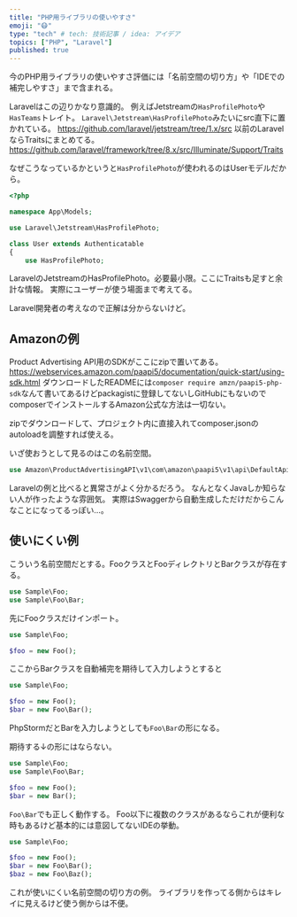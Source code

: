 ```yaml
---
title: "PHP用ライブラリの使いやすさ"
emoji: "😷"
type: "tech" # tech: 技術記事 / idea: アイデア
topics: ["PHP", "Laravel"]
published: true
---
```


今のPHP用ライブラリの使いやすさ評価には「名前空間の切り方」や「IDEでの補完しやすさ」まで含まれる。

Laravelはこの辺りかなり意識的。
例えばJetstreamの`HasProfilePhoto`や`HasTeams`トレイト。
`Laravel\Jetstream\HasProfilePhoto`みたいにsrc直下に置かれている。
https://github.com/laravel/jetstream/tree/1.x/src
以前のLaravelならTraitsにまとめてる。
https://github.com/laravel/framework/tree/8.x/src/Illuminate/Support/Traits

なぜこうなっているかというと`HasProfilePhoto`が使われるのはUserモデルだから。
```php
<?php

namespace App\Models;

use Laravel\Jetstream\HasProfilePhoto;

class User extends Authenticatable
{
    use HasProfilePhoto;
```
LaravelのJetstreamのHasProfilePhoto。必要最小限。ここにTraitsも足すと余計な情報。
実際にユーザーが使う場面まで考えてる。

Laravel開発者の考えなので正解は分からないけど。

## Amazonの例
Product Advertising API用のSDKがここにzipで置いてある。
https://webservices.amazon.com/paapi5/documentation/quick-start/using-sdk.html
ダウンロードしたREADMEには`composer require amzn/paapi5-php-sdk`なんて書いてあるけどpackagistに登録してないしGitHubにもないのでcomposerでインストールするAmazon公式な方法は一切ない。

zipでダウンロードして、プロジェクト内に直接入れてcomposer.jsonのautoloadを調整すれば使える。

いざ使おうとして見るのはこの名前空間。
```php
use Amazon\ProductAdvertisingAPI\v1\com\amazon\paapi5\v1\api\DefaultApi;
```
Laravelの例と比べると異常さがよく分かるだろう。
なんとなくJavaしか知らない人が作ったような雰囲気。
実際はSwaggerから自動生成しただけだからこんなことになってるっぽい…。

## 使いにくい例
こういう名前空間だとする。FooクラスとFooディレクトリとBarクラスが存在する。
```php
use Sample\Foo;
use Sample\Foo\Bar;
```
先にFooクラスだけインポート。
```php
use Sample\Foo;

$foo = new Foo();
```
ここからBarクラスを自動補完を期待して入力しようとすると
```php
use Sample\Foo;

$foo = new Foo();
$bar = new Foo\Bar();
```
PhpStormだとBarを入力しようとしても`Foo\Bar`の形になる。

期待する↓の形にはならない。
```php
use Sample\Foo;
use Sample\Foo\Bar;

$foo = new Foo();
$bar = new Bar();
```

`Foo\Bar`でも正しく動作する。
Foo以下に複数のクラスがあるならこれが便利な時もあるけど基本的には意図してないIDEの挙動。
```php
use Sample\Foo;

$foo = new Foo();
$bar = new Foo\Bar();
$baz = new Foo\Baz();
```

これが使いにくい名前空間の切り方の例。
ライブラリを作ってる側からはキレイに見えるけど使う側からは不便。
